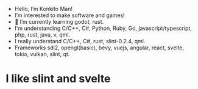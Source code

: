 - Hello, I’m Konkito Man!
- I’m interested to make software and games!
- 🌱 I’m currently learning godot, rust.
- I'm understanding C/C++, C#, Python, Ruby, Go, javascript/typescript, php, rust, java, v, qml.
- I really understand C/C++, C#, rust, slint-0.2.4, qml.
- Frameworks sdl2, opengl(basic), bevy, vuejs, angular, react, svelte, tokio, vulkan, slint, qt.

# I like slint and svelte
